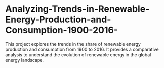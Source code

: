 # Analyzing-Trends-in-Renewable-Energy-Production-and-Consumption-1900-2016-
This project explores the trends in the share of renewable energy production and consumption from 1900 to 2016. It provides a comparative analysis to understand the evolution of renewable energy in the global energy landscape.
